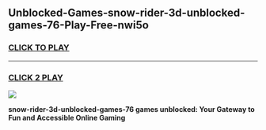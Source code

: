 
## Unblocked-Games-snow-rider-3d-unblocked-games-76-Play-Free-nwi5o
<h3>
<a href="https://premium76.site?title=snow-rider-3d-unblocked-games-76&ref=23A">CLICK TO PLAY</a></h3>
<hr>

<h3>
<a href="https://premium76.site?title=snow-rider-3d-unblocked-games-76&ref=23A">CLICK 2 PLAY</a>
  
</h3>

<a href="https://premium76.site?title=snow-rider-3d-unblocked-games-76&ref=23A"><img src="https://clearcache.store/games.png"></a>


**snow-rider-3d-unblocked-games-76 games unblocked: Your Gateway to Fun and Accessible Online Gaming**
